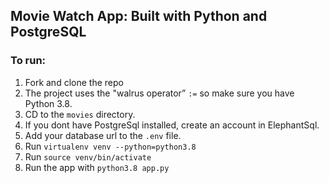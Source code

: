 ## Movie Watch App: Built with Python and PostgreSQL

### To run:
1. Fork and clone the repo
2. The project uses the "walrus operator” `:=` so make sure you have Python 3.8.
3. CD to the `movies` directory.
4. If you dont have PostgreSql installed, create an account in ElephantSql.
5. Add your database url to the `.env` file.
6. Run `virtualenv venv --python=python3.8`
7. Run `source venv/bin/activate`
8. Run the app with `python3.8 app.py`